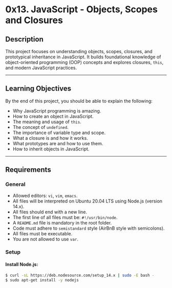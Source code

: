 # 0x13. JavaScript - Objects, Scopes and Closures

## Description
This project focuses on understanding objects, scopes, closures, and prototypical inheritance in JavaScript. It builds foundational knowledge of object-oriented programming (OOP) concepts and explores closures, `this`, and modern JavaScript practices.

---

## Learning Objectives
By the end of this project, you should be able to explain the following:
- Why JavaScript programming is amazing.
- How to create an object in JavaScript.
- The meaning and usage of `this`.
- The concept of `undefined`.
- The importance of variable type and scope.
- What a closure is and how it works.
- What prototypes are and how to use them.
- How to inherit objects in JavaScript.

---

## Requirements
### General
- Allowed editors: `vi`, `vim`, `emacs`.
- All files will be interpreted on Ubuntu 20.04 LTS using Node.js (version 14.x).
- All files should end with a new line.
- The first line of all files must be: `#!/usr/bin/node`.
- A `README.md` file is mandatory in the root folder.
- Code must adhere to `semistandard` style (AirBnB style with semicolons).
- All files must be executable.
- You are not allowed to use `var`.

### Setup
#### Install Node.js:
```bash
$ curl -sL https://deb.nodesource.com/setup_14.x | sudo -E bash -
$ sudo apt-get install -y nodejs

